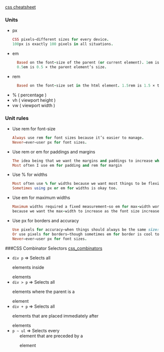 [css cheatsheet](https://learn-the-web.algonquindesign.ca/topics/css-selectors-units-cheat-sheet/)

### Units
  - px
    ```ruby
    CSS pixels—different sizes for every device.
    100px is exactly 100 pixels in all situations.
    ```
  - em
    ```ruby
      Based on the font-size of the parent (or current element). 1em is 1 × the parent element’s size.
      0.5em is 0.5 × the parent element’s size.
    ```
  - rem
    ```ruby
      Based on the font-size set in the html element. 1.5rem is 1.5 × the html element’s font size.
    ```
  - % ( percentage )
  - vh ( viewport height )
  - vw ( viewport width )

### Unit rules
  - Use rem for font-size
    ```ruby
    Always use rem for font sizes because it’s easier to manage.
    Never—ever—user px for font sizes.
    ```

  - Use rem or em for paddings and margins
    ```ruby
    The idea being that we want the margins and paddings to increase when the font size increases.
    Most often I use em for padding and rem for margin
    ```

  - Use % for widths
    ```ruby
    Most often use % for widths because we want most things to be flexible.
    Sometimes using px or em for widths is okay too.
    ```

  - Use em for maximum widths
    ```ruby
    Maximum widths required a fixed measurement—so em for max-width works
    because we want the max-width to increase as the font size increases.
    ```

  - Use px for borders and accuracy
    ```ruby
    Use pixels for accuracy—when things should always be the same size: logos as an example.
    Or use pixels for borders—though sometimes em for border is cool too.
    Never—ever—user px for font sizes.
    ```

###CSS Combinator Selectors
[css_combinators](https://www.w3schools.com/css/css_combinators.asp)

  - `div p` => Selects all <p> elements inside <div> elements
  - `div > p` => Selects all <p> elements where the parent is a <div> element
  - `div + p` => Selects all <p> elements that are placed immediately after <div> elements
  - `p ~ ul` => Selects every <ul> element that are preceded by a <p> element
